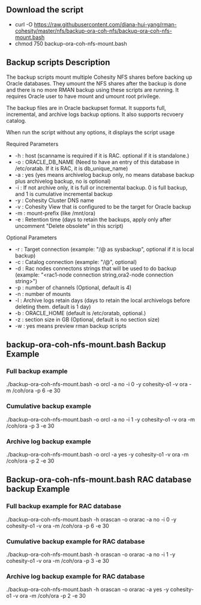 ## Download the script

- curl -O https://raw.githubusercontent.com/diana-hui-yang/rman-cohesity/master/nfs/backup-ora-coh-nfs/backup-ora-coh-nfs-mount.bash
- chmod 750 backup-ora-coh-nfs-mount.bash

## Backup scripts Description

The backup scripts mount multiple Cohesity NFS shares before backing up Oracle databases. They umount the NFS shares after the backup is done and there is no more RMAN backup
using these scripts are running. It requires Oracle user to have mount and umount root privilege. 

The backup files are in Oracle backupset format. It supports full, incremental, and archive logs backup options. It also supports recvoery catalog.

When run the script without any options, it displays the script usage

 Required Parameters
- -h : host (scanname is required if it is RAC. optional if it is standalone.)
- -o : ORACLE_DB_NAME (Need to have an entry of this database in /etc/oratab. If it is RAC, it is db_unique_name)
- -a : yes (yes means archivelog backup only, no means database backup plus archivelog backup, no is optional)
- -i : If not archive only, it is full or incremental backup. 0 is full backup, and 1 is cumulative incremental backup
- -y : Cohesity Cluster DNS name
- -v : Cohesity View that is configured to be the target for Oracle backup
- -m : mount-prefix (like /mnt/ora)
- -e : Retention time (days to retain the backups, apply only after uncomment "Delete obsolete" in this script)

 Optional Parameters
- -r : Target connection (example: "<dbuser>/<dbpass>@<target connection string> as sysbackup", optional if it is local backup)
- -c : Catalog connection (example: "<dbuser>/<dbpass>@<catalog connection string>", optional)
- -d : Rac nodes connectons strings that will be used to do backup (example: "<rac1-node connection string,ora2-node connection string>")
- -p : number of channels (Optional, default is 4)
- -n : number of mounts
- -l : Archive logs retain days (days to retain the local archivelogs before deleting them. default is 1 day)
- -b : ORACLE_HOME (default is /etc/oratab, optional.)
- -z : section size in GB (Optional, default is no section size)
- -w : yes means preview rman backup scripts

## backup-ora-coh-nfs-mount.bash Backup Example
### Full backup example
./backup-ora-coh-nfs-mount.bash -o orcl -a no -i 0 -y cohesity-o1 -v ora -m /coh/ora -p 6 -e 30
### Cumulative backup example
./backup-ora-coh-nfs-mount.bash -o orcl -a no -i 1 -y cohesity-o1 -v ora -m /coh/ora -p 3 -e 30
### Archive log backup example
./backup-ora-coh-nfs-mount.bash -o orcl -a yes -y cohesity-o1 -v ora -m /coh/ora -p 2 -e 30

## Backup-ora-coh-nfs-mount.bash RAC database backup Example
### Full backup example for RAC database
./backup-ora-coh-nfs-mount.bash -h orascan -o orarac -a no -i 0 -y cohesity-o1 -v ora -m /coh/ora -p 6 -e 30
### Cumulative backup example for RAC database
./backup-ora-coh-nfs-mount.bash  -h orascan -o orarac -a no -i 1 -y cohesity-o1 -v ora -m /coh/ora -p 3 -e 30
### Archive log backup example for RAC database
./backup-ora-coh-nfs-mount.bash  -h orascan -o orarac -a yes -y cohesity-o1 -v ora -m /coh/ora -p 2 -e 30


